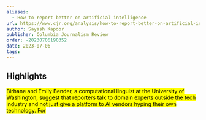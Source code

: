 ```yaml
---
aliases:
  - How to report better on artificial intelligence
url: https://www.cjr.org/analysis/how-to-report-better-on-artificial-intelligence.php
author: Sayash Kapoor
publisher: Columbia Journalism Review
order: -20230706190352
date: 2023-07-06
tags:
---
```


## Highlights
<mark>Birhane and Emily Bender, a computational linguist at the University of Washington, suggest that reporters talk to domain experts outside the tech industry and not just give a platform to AI vendors hyping their own technology. For</mark>

